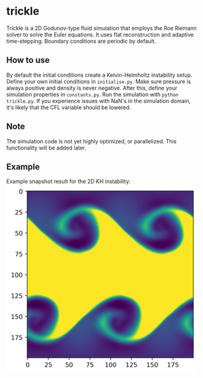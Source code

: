 # trickle
Trickle is a 2D Godunov-type fluid simulation that employs the Roe Riemann solver to solve the Euler equations. It uses flat reconstruction and adaptive time-stepping. Boundary conditions are periodic by default. 

## How to use
By default the initial conditions create a Kelvin-Helmholtz instability setup. Define your own initial conditions in `initialise.py`. Make sure pressure is always positive and density is never negative.  After this, define your simulation properties in `constants.py`. Run the simulation with `python trickle.py`. If you experience issues with NaN's in the simulation domain, it's likely that the CFL variable should be lowered.

## Note
The simulation code is not yet highly optimized, or parallelized. This functionality will be added later.

## Example
Example snapshot result for the 2D KH instability:
![kh](https://github.com/grkooij/trickle/blob/main/examples/kh.png)